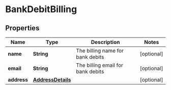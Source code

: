 

# BankDebitBilling


## Properties

| Name | Type | Description | Notes |
|------------ | ------------- | ------------- | -------------|
|**name** | **String** | The billing name for bank debits |  [optional] |
|**email** | **String** | The billing email for bank debits |  [optional] |
|**address** | [**AddressDetails**](AddressDetails.md) |  |  [optional] |



